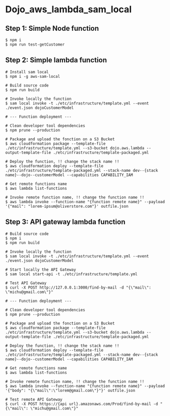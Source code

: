 # Dojo_aws_lambda_sam_local

## Step 1: Simple Node function

    $ npm i
    $ npm run test-getCustomer

## Step 2: Simple lambda function

    # Install sam local
    $ npm i -g aws-sam-local
    
    # Build source code
    $ npm run build    
    
    # Invoke locally the function
    $ sam local invoke -t ./etc/infrastructure/template.yml --event ./event.json dojoCustomerModel
    
    # --- Function deployment ---
    
    # Clean developer tool dependencies
    $ npm prune --production
    
    # Package and upload the fonction on a S3 Bucket
    $ aws cloudformation package --template-file ./etc/infrastructure/template.yml --s3-bucket dojo.aws.lambda --output-template-file ./etc/infrastructure/template-packaged.yml
    
    # Deploy the function, !! change the stack name !!
    $ aws cloudformation deploy --template-file ./etc/infrastructure/template-packaged.yml --stack-name dev--{stack name}--dojo--customerModel --capabilities CAPABILITY_IAM
    
    # Get remote functions name
    $ aws lambda list-functions
    
    # Invoke remote function name, !! change the function name !!
    $ aws lambda invoke --function-name "{function remote name}" --payload '{"mail": "lorem-ipsum@oliverstore.com"}' outfile.json

## Step 3: API gateway lambda function

    # Build source code
    $ npm i
    $ npm run build
    
    # Invoke locally the function
    $ sam local invoke -t ./etc/infrastructure/template.yml --event ./event.json dojoCustomerModel

    # Start locally the API Gateway
    $ sam local start-api -t ./etc/infrastructure/template.yml

    # Test API Gateway
    $ curl -X POST http://127.0.0.1:3000/find-by-mail -d "{\"mail\": \"michu@gmail.com\"}"
    
    # --- Function deployment ---
    
    # Clean developer tool dependencies
    $ npm prune --production
    
    # Package and upload the fonction on a S3 Bucket
    $ aws cloudformation package --template-file ./etc/infrastructure/template.yml --s3-bucket dojo.aws.lambda --output-template-file ./etc/infrastructure/template-packaged.yml
    
    # Deploy the function, !! change the stack name !!
    $ aws cloudformation deploy --template-file ./etc/infrastructure/template-packaged.yml --stack-name dev--{stack name}--dojo--customerModel --capabilities CAPABILITY_IAM
    
    # Get remote functions name
    $ aws lambda list-functions
    
    # Invoke remote function name, !! change the function name !!
    $ aws lambda invoke --function-name "{function remote name}" --payload '{"body": "{\"mail\":\"lorem@gmail.com\"}"}' outfile.json

    # Test remote API Gateway
    $ curl -X POST https://{api url}.amazonaws.com/Prod/find-by-mail -d "{\"mail\": \"michu@gmail.com\"}"